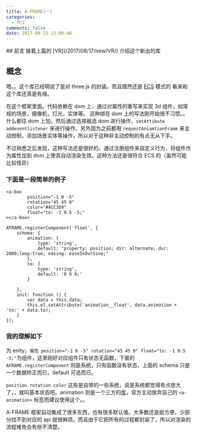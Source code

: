 ```yaml
---
title: A-FRAME(一)
categories:
  - 尺工
comments: false
date: 2017-09-13 13:09:48
---
```

<p></p>
<!-- more -->
## 前言
接着上篇的 [VR](/2017/08/17/new/VR/) 介绍这个新出的库

## 概念
嗯。。这个库已经明说了是对 three.js 的封装。而且既然还是 [ECS](/2017/08/07/尺工/ECS/) 模式的
看来和这个库还真是有缘。

在这个框架里面。代码依赖在 dom 上，通过对属性的重写来实现 3d 组件，如常规的场景，摄像机，灯光，实体等。
这种绑在 dom 上的写法刚开始很不习惯。。什么都往 dom 上加，然后通过选择器选 dom 进行操作，`setAttibute addeventlistener` 来进行操作。另外因为之前都用 `requestAniamtionFrame` 来主动控制，添加场景实体等操作，所以对于这种非主动控制的有点无从下手。

不过熟悉之后发现，这种写法还是很好的。通过注册组件来自定义行为，将组件作为属性加到 dom 上使其自动渲染生效。这种方法还是很符合 ECS 的（虽然可能比较怪异）

### 下面是一段简单的例子
```
<a-box 
		position="-1 0 -5" 
		rotation="45 45 0" 
		color="#4CC3D9"
		float="to: -1 0.5 -5;"
></a-box>

AFRAME.registerComponent('float', {
	schema: {
		animation: {
			type: 'string',
			default: "property: position; dir: alternate; dur: 2000;loop:true; easing: easeInOutSine;"
		},
		to: {
			type: 'string',
			default: '0 0 0;'
		}

	},
	init: function () {
		var data = this.data;
		this.el.setAttribute('animation__float', data.animation + 'to:' + data.to);
	}
});

```

### 我的理解如下
<a-box> 为 enity，`属性 position="-1 0 -5" rotation="45 45 0" float="to: -1 0.5 -5;"`为组件，这里刚好对应组件只有状态无函数，下面的 `AFRAME.registerComponent` 则是系统，只有函数没有状态，上面的 schema 只是一个数据矫正而已，default 可选而已。

`position rotation color` 这些是自带的一些系统，说是系统都觉得有点放大了，，就叫基本状态吧。animation 则是一个三方的[库](https://github.com/ngokevin/kframe/tree/master/components/animation/)，官方主动放弃自己的 `<a-animation>` 标签而建议使用这个。。

A-FRAME 框架自动集成了很多东西，也有很多默认值。大多数还是挺方便，少部分找不到对应的 api 就很麻烦。而且由于它把所有的过程都封装了，所以对渲染的流程难免会有些不清楚。
